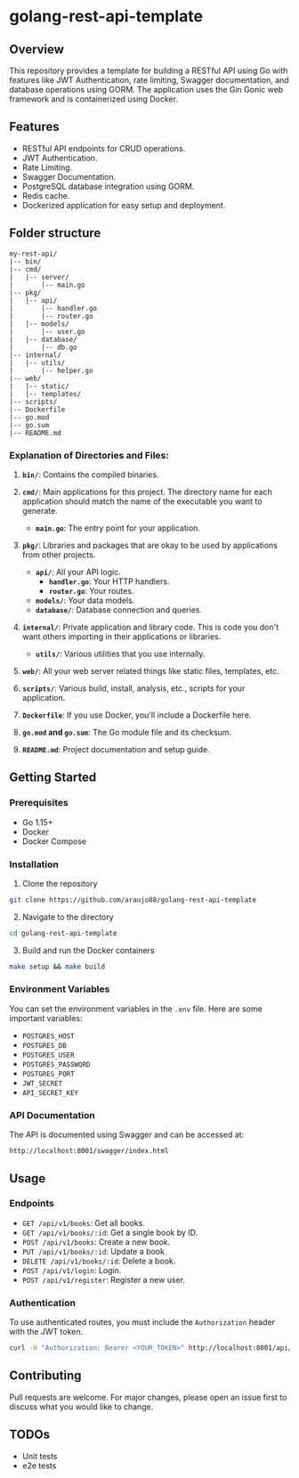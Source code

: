 # golang-rest-api-template

## Overview

This repository provides a template for building a RESTful API using Go with features like JWT Authentication, rate limiting, Swagger documentation, and database operations using GORM. The application uses the Gin Gonic web framework and is containerized using Docker.

## Features

- RESTful API endpoints for CRUD operations.
- JWT Authentication.
- Rate Limiting.
- Swagger Documentation.
- PostgreSQL database integration using GORM.
- Redis cache.
- Dockerized application for easy setup and deployment.

## Folder structure

```
my-rest-api/
|-- bin/
|-- cmd/
|   |-- server/
|       |-- main.go
|-- pkg/
|   |-- api/
|       |-- handler.go
|       |-- router.go
|   |-- models/
|       |-- user.go
|   |-- database/
|       |-- db.go
|-- internal/
|   |-- utils/
|       |-- helper.go
|-- web/
|   |-- static/
|   |-- templates/
|-- scripts/
|-- Dockerfile
|-- go.mod
|-- go.sum
|-- README.md
```

### Explanation of Directories and Files:

1. **`bin/`**: Contains the compiled binaries.

2. **`cmd/`**: Main applications for this project. The directory name for each application should match the name of the executable you want to generate.

    - **`main.go`**: The entry point for your application.

3. **`pkg/`**: Libraries and packages that are okay to be used by applications from other projects. 

    - **`api/`**: All your API logic.
        - **`handler.go`**: Your HTTP handlers.
        - **`router.go`**: Your routes.
    - **`models/`**: Your data models.
    - **`database/`**: Database connection and queries.

4. **`internal/`**: Private application and library code. This is code you don't want others importing in their applications or libraries.

    - **`utils/`**: Various utilities that you use internally.

5. **`web/`**: All your web server related things like static files, templates, etc.

6. **`scripts/`**: Various build, install, analysis, etc., scripts for your application.

7. **`Dockerfile`**: If you use Docker, you'll include a Dockerfile here.

8. **`go.mod` and `go.sum`**: The Go module file and its checksum.

9. **`README.md`**: Project documentation and setup guide.

## Getting Started

### Prerequisites

- Go 1.15+
- Docker
- Docker Compose

### Installation

1. Clone the repository

```bash
git clone https://github.com/araujo88/golang-rest-api-template
```

2. Navigate to the directory

```bash
cd golang-rest-api-template
```

3. Build and run the Docker containers

```bash
make setup && make build
```

### Environment Variables

You can set the environment variables in the `.env` file. Here are some important variables:

- `POSTGRES_HOST`
- `POSTGRES_DB`
- `POSTGRES_USER`
- `POSTGRES_PASSWORD`
- `POSTGRES_PORT`
- `JWT_SECRET`
- `API_SECRET_KEY`

### API Documentation

The API is documented using Swagger and can be accessed at:

```
http://localhost:8001/swagger/index.html
```

## Usage

### Endpoints

- `GET /api/v1/books`: Get all books.
- `GET /api/v1/books/:id`: Get a single book by ID.
- `POST /api/v1/books`: Create a new book.
- `PUT /api/v1/books/:id`: Update a book.
- `DELETE /api/v1/books/:id`: Delete a book.
- `POST /api/v1/login`: Login.
- `POST /api/v1/register`: Register a new user.

### Authentication

To use authenticated routes, you must include the `Authorization` header with the JWT token.

```bash
curl -H "Authorization: Bearer <YOUR_TOKEN>" http://localhost:8001/api/v1/books
```

## Contributing

Pull requests are welcome. For major changes, please open an issue first to discuss what you would like to change.

## TODOs

 - Unit tests
 - e2e tests
